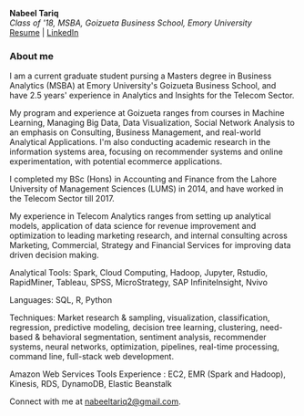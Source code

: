 
**Nabeel Tariq**  
*Class of '18, MSBA, Goizueta Business School, Emory University*  
[Resume](https://github.com/nabeeltariq2/nabeeltariq2.github.io/blob/master/Resume_Nabeel%20Tariq_Goizueta_MSBA.pdf) | [LinkedIn](https://www.linkedin.com/in/nabeeltariq2/)  

### About me

I am a current graduate student pursing a Masters degree in Business Analytics (MSBA) at Emory University's Goizueta Business School, and have 2.5 years' experience in Analytics and Insights for the Telecom Sector.

My program and experience at Goizueta ranges from courses in Machine Learning, Managing Big Data, Data Visualization, Social Network Analysis to an emphasis on Consulting, Business Management, and real-world Analytical Applications. I'm also conducting academic research in the information systems area, focusing on recommender systems and online experimentation, with potential ecommerce applications.

I completed my BSc (Hons) in Accounting and Finance from the Lahore University of Management Sciences (LUMS) in 2014, and have worked in the Telecom Sector till 2017.

My experience in Telecom Analytics ranges from setting up analytical models, application of data science for revenue improvement and optimization to leading marketing research, and internal consulting across Marketing, Commercial, Strategy and Financial Services for improving data driven decision making.

Analytical Tools: Spark, Cloud Computing, Hadoop, Jupyter, Rstudio, RapidMiner, Tableau, SPSS, MicroStrategy, SAP InfiniteInsight, Nvivo

Languages: SQL, R, Python

Techniques: Market research & sampling, visualization, classification, regression, predictive modeling, decision tree learning, clustering, need-based & behavioral segmentation, sentiment analysis, recommender systems, neural networks, optimization, pipelines, real-time processing, command line, full-stack web development.

Amazon Web Services Tools Experience : EC2, EMR (Spark and Hadoop), Kinesis, RDS, DynamoDB, Elastic Beanstalk


Connect with me at nabeeltariq2@gmail.com.
